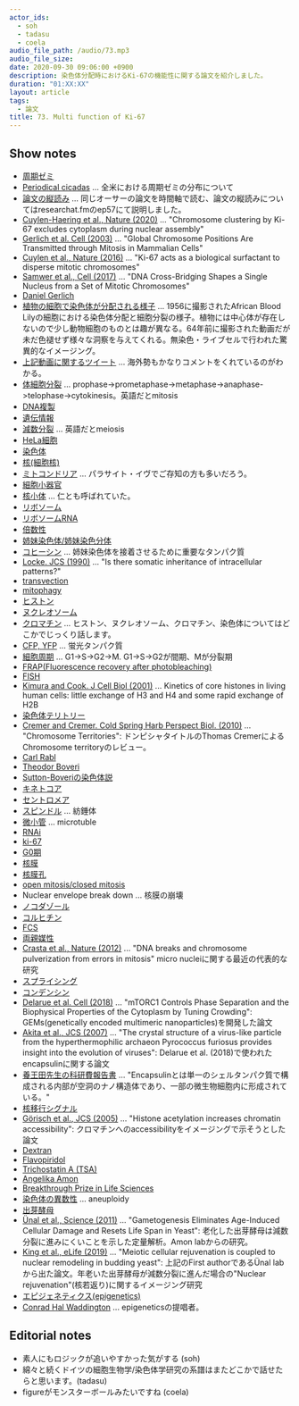 ```yaml
---
actor_ids:
  - soh
  - tadasu
  - coela
audio_file_path: /audio/73.mp3
audio_file_size: 
date: 2020-09-30 09:06:00 +0900
description: 染色体分配時におけるKi-67の機能性に関する論文を紹介しました。
duration: "01:XX:XX"
layout: article
tags:
  - 論文
title: 73. Multi function of Ki-67 
---
```

## Show notes
- [周期ゼミ](https://ja.wikipedia.org/wiki/%E5%91%A8%E6%9C%9F%E3%82%BC%E3%83%9F)
- [Periodical cicadas](https://en.wikipedia.org/wiki/Periodical_cicadas) ... 全米における周期ゼミの分布について
- [論文の縦読み](https://researchat.fm/episode/57) ... 同じオーサーの論文を時間軸で読む、論文の縦読みについてはresearchat.fmのep57にて説明しました。
- [Cuylen-Haering et al., Nature (2020)](https://www.nature.com/articles/s41586-020-2672-3) ... "Chromosome clustering by Ki-67 excludes cytoplasm during nuclear assembly"
- [Gerlich et al. Cell (2003)](https://www.cell.com/fulltext/S0092-8674(03)00189-2) ... "Global Chromosome Positions Are Transmitted through Mitosis in Mammalian Cells"
- [Cuylen et al., Nature (2016)](https://www.nature.com/articles/nature18610) ... "Ki-67 acts as a biological surfactant to disperse mitotic chromosomes"
- [Samwer et al., Cell (2017)](https://linkinghub.elsevier.com/retrieve/pii/S0092-8674(17)30874-7) ... "DNA Cross-Bridging Shapes a Single Nucleus from a Set of Mitotic Chromosomes"
- [Daniel Gerlich](https://www.imba.oeaw.ac.at/research/daniel-gerlich/team/)
- [植物の細胞で染色体が分配される様子](http://www.cellimagelibrary.org/images/11952) ... 1956に撮影されたAfrican Blood Lilyの細胞における染色体分配と細胞分裂の様子。植物には中心体が存在しないので少し動物細胞のものとは趣が異なる。64年前に撮影された動画だが未だ色褪せず様々な洞察を与えてくれる。無染色・ライブセルで行われた驚異的なイメージング。
- [上記動画に関するツイート](https://twitter.com/researchat_fm/status/1257995518975803392) ... 海外勢もかなりコメントをくれているのがわかる。
- [体細胞分裂](https://ja.wikipedia.org/wiki/%E4%BD%93%E7%B4%B0%E8%83%9E%E5%88%86%E8%A3%82) ... prophase->prometaphase->metaphase->anaphase->telophase->cytokinesis。英語だとmitosis
- [DNA複製](https://ja.wikipedia.org/wiki/DNA%E8%A4%87%E8%A3%BD)
- [遺伝情報](https://ja.wikipedia.org/wiki/%E9%81%BA%E4%BC%9D%E6%83%85%E5%A0%B1)
- [減数分裂](https://ja.wikipedia.org/wiki/%E6%B8%9B%E6%95%B0%E5%88%86%E8%A3%82) ... 英語だとmeiosis
- [HeLa細胞](https://ja.wikipedia.org/wiki/HeLa%E7%B4%B0%E8%83%9E)
- [染色体](https://ja.wikipedia.org/wiki/%E6%9F%93%E8%89%B2%E4%BD%93)
- [核(細胞核)](https://ja.wikipedia.org/wiki/%E7%B4%B0%E8%83%9E%E6%A0%B8)
- [ミトコンドリア](https://ja.wikipedia.org/wiki/%E3%83%9F%E3%83%88%E3%82%B3%E3%83%B3%E3%83%89%E3%83%AA%E3%82%A2) ... パラサイト・イヴでご存知の方も多いだろう。
- [細胞小器官](https://ja.wikipedia.org/wiki/%E7%B4%B0%E8%83%9E%E5%B0%8F%E5%99%A8%E5%AE%98)
- [核小体](https://ja.wikipedia.org/wiki/%E6%A0%B8%E5%B0%8F%E4%BD%93) ...  仁とも呼ばれていた。
- [リボソーム](https://ja.wikipedia.org/wiki/%E3%83%AA%E3%83%9C%E3%82%BD%E3%83%BC%E3%83%A0)
- [リボソームRNA](https://ja.wikipedia.org/wiki/%E3%83%AA%E3%83%9C%E3%82%BD%E3%83%BC%E3%83%A0RNA)
- [倍数性](https://ja.wikipedia.org/wiki/%E5%80%8D%E6%95%B0%E6%80%A7)
- [姉妹染色体/姉妹染色分体](https://ja.wikipedia.org/wiki/%E5%A7%89%E5%A6%B9%E6%9F%93%E8%89%B2%E5%88%86%E4%BD%93)
- [コヒーシン](https://ja.wikipedia.org/wiki/%E3%82%B3%E3%83%92%E3%83%BC%E3%82%B7%E3%83%B3) ...  姉妹染色体を接着させるために重要なタンパク質
- [Locke. JCS (1990)](https://jcs.biologists.org/content/96/4/563) ... "Is there somatic inheritance of intracellular patterns?"
- [transvection](https://en.wikipedia.org/wiki/Transvection_(genetics))
- [mitophagy](https://ruo.mbl.co.jp/bio/product/autophagy/article/mitophagy.html)
- [ヒストン](https://ja.wikipedia.org/wiki/%E3%83%92%E3%82%B9%E3%83%88%E3%83%B3)
- [ヌクレオソーム](https://ja.wikipedia.org/wiki/%E3%83%8C%E3%82%AF%E3%83%AC%E3%82%AA%E3%82%BD%E3%83%BC%E3%83%A0)
- [クロマチン](https://ja.wikipedia.org/wiki/%E3%82%AF%E3%83%AD%E3%83%9E%E3%83%81%E3%83%B3) ... ヒストン、ヌクレオソーム、クロマチン、染色体についてはどこかでじっくり話します。
- [CFP, YFP](https://www.news-medical.net/life-sciences/GFP-Derivatives-CFP-and-YFP.aspx) ...  蛍光タンパク質
- [細胞周期](https://ja.wikipedia.org/wiki/%E7%B4%B0%E8%83%9E%E5%91%A8%E6%9C%9F) ... G1->S->G2->M. G1->S->G2が間期、Mが分裂期
- [FRAP(Fluorescence recovery after photobleaching)](https://en.wikipedia.org/wiki/Fluorescence_recovery_after_photobleaching)
- [FISH](https://en.wikipedia.org/wiki/Fluorescence_in_situ_hybridization)
- [Kimura and Cook. J Cell Biol (2001)](https://pubmed.ncbi.nlm.nih.gov/11425866/) ...  Kinetics of core histones in living human cells: little exchange of H3 and H4 and some rapid exchange of H2B
- [染色体テリトリー](https://www.yodosha.co.jp/jikkenigaku/keyword/1135.html)
- [Cremer and Cremer. Cold Spring Harb Perspect Biol. (2010)](https://www.ncbi.nlm.nih.gov/pmc/articles/PMC2829961/) ... "Chromosome Territories": ドンピシャタイトルのThomas CremerによるChromosome territoryのレビュー。
- [Carl Rabl](https://en.wikipedia.org/wiki/Carl_Rabl)
- [Theodor Boveri](https://en.wikipedia.org/wiki/Theodor_Boveri)
- [Sutton-Boveriの染色体説](https://ja.wikipedia.org/wiki/%E6%9F%93%E8%89%B2%E4%BD%93%E8%AA%AC)
- [キネトコア](https://www.nig.ac.jp/museum/genetic/08_j.html)
- [セントロメア](https://ja.wikipedia.org/wiki/%E3%82%BB%E3%83%B3%E3%83%88%E3%83%AD%E3%83%A1%E3%82%A2)
- [スピンドル](http://www.jscb.gr.jp/glossary/category_glossary.php?category_id=52&category=%E7%B4%A1%E9%8C%98%E4%BD%93%E3%83%BB%E6%9F%93%E8%89%B2%E4%BD%93%E5%88%86%E9%85%8D) ... 紡錘体
- [微小管](https://ja.wikipedia.org/wiki/%E5%BE%AE%E5%B0%8F%E7%AE%A1) ... microtuble
- [RNAi](https://ja.wikipedia.org/wiki/RNAi)
- [ki-67](https://www.uniprot.org/uniprot/P46013)
- [G0期](https://ja.wikipedia.org/wiki/G0%E6%9C%9F)
- [核膜](https://ja.wikipedia.org/wiki/%E6%A0%B8%E8%86%9C)
- [核膜孔](https://ja.wikipedia.org/wiki/%E6%A0%B8%E8%86%9C%E5%AD%94)
- [open mitosis/closed mitosis](https://www.ncbi.nlm.nih.gov/pmc/articles/PMC3720745/)
- Nuclear envelope break down ...  核膜の崩壊
- [ノコダゾール](https://en.wikipedia.org/wiki/Nocodazole)
- [コルヒチン](https://ja.wikipedia.org/wiki/%E3%82%B3%E3%83%AB%E3%83%92%E3%83%81%E3%83%B3)
- [FCS](https://en.wikipedia.org/wiki/Fluorescence_correlation_spectroscopy)
- [両親媒性](https://ja.wikipedia.org/wiki/%E4%B8%A1%E8%A6%AA%E5%AA%92%E6%80%A7%E5%88%86%E5%AD%90)
- [Crasta et al., Nature (2012)](https://www.nature.com/articles/nature10802) ... "DNA breaks and chromosome pulverization from errors in mitosis" micro nucleiに関する最近の代表的な研究
- [スプライシング](https://ja.wikipedia.org/wiki/%E3%82%B9%E3%83%97%E3%83%A9%E3%82%A4%E3%82%B7%E3%83%B3%E3%82%B0)
- [コンデンシン](https://ja.wikipedia.org/wiki/%E3%82%B3%E3%83%B3%E3%83%87%E3%83%B3%E3%82%B7%E3%83%B3)
- [Delarue et al. Cell (2018)](https://www.cell.com/cell/fulltext/S0092-8674(18)30654-8) ... "mTORC1 Controls Phase Separation and the Biophysical Properties of the Cytoplasm by Tuning Crowding": GEMs(genetically encoded multimeric nanoparticles)を開発した論文
- [Akita et al., JCS (2007)](https://www.sciencedirect.com/science/article/abs/pii/S0022283607002677?via%3Dihub) ... "The crystal structure of a virus-like particle from the hyperthermophilic archaeon Pyrococcus furiosus provides insight into the evolution of viruses": Delarue et al. (2018)で使われたencapsulinに関する論文
- [養王田先生の科研費報告書](https://kaken.nii.ac.jp/file/KAKENHI-PROJECT-23651106/23651106seika.pdf) ... "Encapsulinとは単一のシェルタンパク質で構成される内部が空洞のナノ構造体であり、一部の微生物細胞内に形成されている。"
- [核移行シグナル](https://ja.wikipedia.org/wiki/%E6%A0%B8%E5%B1%80%E5%9C%A8%E5%8C%96%E3%82%B7%E3%82%B0%E3%83%8A%E3%83%AB)
- [Görisch et al., JCS (2005)](https://jcs.biologists.org/content/118/24/5825) ... "Histone acetylation increases chromatin accessibility": クロマチンへのaccessibilityをイメージングで示そうとした論文
- [Dextran](https://en.wikipedia.org/wiki/Dextran)
- [Flavopiridol](https://www.selleckchem.com/products/Flavopiridol.html)
- [Trichostatin A (TSA)](https://pubchem.ncbi.nlm.nih.gov/compound/Trichostatin-A)
- [Angelika Amon](https://biology.mit.edu/profile/angelika-amon/)
- [Breakthrough Prize in Life Sciences](https://en.wikipedia.org/wiki/Breakthrough_Prize_in_Life_Sciences)
- [染色体の異数性](https://kotobank.jp/word/%E7%95%B0%E6%95%B0%E6%80%A7-30741) ... aneuploidy
- [出芽酵母](https://ja.wikipedia.org/wiki/%E5%87%BA%E8%8A%BD%E9%85%B5%E6%AF%8D)
- [Ünal et al., Science (2011)](https://science.sciencemag.org/content/332/6037/1554.long) ... "Gametogenesis Eliminates Age-Induced Cellular Damage and Resets Life Span in Yeast": 老化した出芽酵母は減数分裂に進みにくいことを示した定量解析。Amon labからの研究。
- [King et al., eLife (2019)](https://elifesciences.org/articles/47156) ... "Meiotic cellular rejuvenation is coupled to nuclear remodeling in budding yeast": 上記のFirst authorであるÜnal labから出た論文。年老いた出芽酵母が減数分裂に進んだ場合の"Nuclear rejuvenation"(核若返り)に関するイメージング研究
- [エピジェネティクス(epigenetics)](https://ja.wikipedia.org/wiki/%E3%82%A8%E3%83%94%E3%82%B8%E3%82%A7%E3%83%8D%E3%83%86%E3%82%A3%E3%82%AF%E3%82%B9)
- [Conrad Hal Waddington](https://en.wikipedia.org/wiki/C._H._Waddington) ... epigeneticsの提唱者。

## Editorial notes
- 素人にもロジックが追いやすかった気がする (soh)
- 綿々と続くドイツの細胞生物学/染色体学研究の系譜はまたどこかで話せたらと思います。(tadasu)
- figureがモンスターボールみたいですね (coela)
